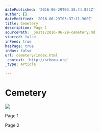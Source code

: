 ```yaml
---
datePublished: '2016-06-29T03:38:44.822Z'
author: []
dateModified: '2016-06-29T03:37:11.900Z'
title: Cemetery
description: Page 1
sourcePath: _posts/2016-06-29-cemetery.md
starred: false
inFeed: true
hasPage: true
inNav: false
url: cemetery/index.html
_context: 'http://schema.org'
_type: Article

---
```

# Cemetery
![](https://the-grid-user-content.s3-us-west-2.amazonaws.com/d2c6b4fe-8f2f-40a2-a324-340e93b66610.png)

Page 1

Page 2